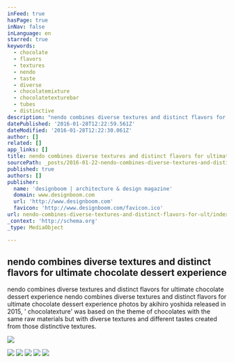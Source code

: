 ```yaml
---
inFeed: true
hasPage: true
inNav: false
inLanguage: en
starred: true
keywords:
  - chocolate
  - flavors
  - textures
  - nendo
  - taste
  - diverse
  - chocolatemixture
  - chocolatetexturebar
  - tubes
  - distinctive
description: "nendo combines diverse textures and distinct flavors for ultimate chocolate dessert experience nendo combines diverse textures and distinct flavors for ultimate chocolate dessert experience photos by akihiro yoshida released in 2015, ' chocolatexture' was based on the theme of chocolates with the same raw materials but with diverse textures and different tastes created from those distinctive textures."
datePublished: '2016-01-28T12:22:59.561Z'
dateModified: '2016-01-28T12:22:30.061Z'
author: []
related: []
app_links: []
title: nendo combines diverse textures and distinct flavors for ultimate chocolate dessert experience
sourcePath: _posts/2016-01-22-nendo-combines-diverse-textures-and-distinct-flavors-for-ult.md
published: true
authors: []
publisher:
  name: 'designboom | architecture & design magazine'
  domain: www.designboom.com
  url: 'http://www.designboom.com'
  favicon: 'http://www.designboom.com/favicon.ico'
url: nendo-combines-diverse-textures-and-distinct-flavors-for-ult/index.html
_context: 'http://schema.org'
_type: MediaObject

---
```

<article style=""><h1>nendo combines diverse textures and distinct flavors for ultimate chocolate dessert experience</h1><p>nendo combines diverse textures and distinct flavors for ultimate chocolate dessert experience nendo combines diverse textures and distinct flavors for ultimate chocolate dessert experience photos by akihiro yoshida released in 2015, ' chocolatexture' was based on the theme of chocolates with the same raw materials but with diverse textures and different tastes created from those distinctive textures.</p><img src="https://s3-us-west-2.amazonaws.com/the-grid-img/p/dfc8c4680e3949a53bdb887d06d0988781407290.jpg" /></article>

![](https://s3-us-west-2.amazonaws.com/the-grid-img/p/88dabcc06d7e0afb146899d2bdc324ca8dacdee4.jpg)
![](https://s3-us-west-2.amazonaws.com/the-grid-img/p/58c92f5aff4e2ffce3fb8904b2ae1eb6c5b9210f.jpg)
![](https://s3-us-west-2.amazonaws.com/the-grid-img/p/a0af27c4477b51aa54c03e9bc9e8aa24d061a25e.jpg)
![](https://s3-us-west-2.amazonaws.com/the-grid-img/p/62d9ff3d002ed2471b55678217cbe15421ea12e8.jpg)
![](https://s3-us-west-2.amazonaws.com/the-grid-img/p/37a8347068878e4784b63690be68f027bf9d7366.jpg)